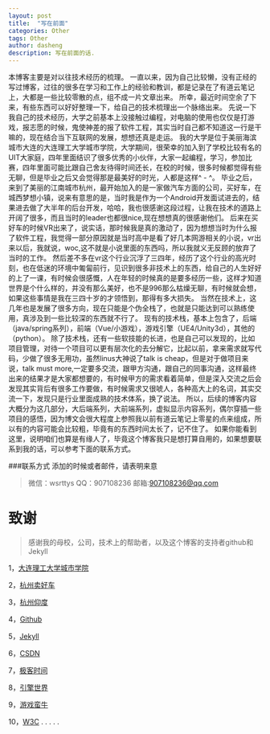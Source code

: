 ```yaml
---
layout: post
title:  "写在前面"
categories: Other
tags: Other
author: dasheng
description: 写在前面的话.
---
```


本博客主要是对以往技术经历的梳理。
一直以来，因为自己比较懒，没有正经的写过博客，过往的很多在学习和工作上的经验和教训，都是记录在了有道云笔记上，大都是一些比较零散的点，组不成一片文章出来。
所幸，最近时间空余了下来，有些东西可以好好整理一下，给自己的技术梳理出一个脉络出来。
先说一下我自己的技术经历，大学之前基本上没接触过编程，对电脑的使用也仅仅是打游戏，报志愿的时候，鬼使神差的报了软件工程，其实当时自己都不知道这一行是干嘛的，现在结合当下互联网的发展，想想还真是走运。
我的大学是位于美丽海滨城市大连的大连理工大学城市学院，大学期间，很荣幸的加入到了学校比较有名的UIT大家庭，四年里面结识了很多优秀的小伙伴，大家一起编程，学习，参加比赛，四年里面可能比跟自己舍友待得时间还长，在校的时候，很多时候都觉得有些无聊，但是毕业之后又会觉得那是最美好的时光，人都是这样^ - ^。
毕业之后，来到了美丽的江南城市杭州，最开始加入的是一家做汽车方面的公司，买好车，在城西梦想小镇，说来有意思的是，当时我是作为一个Android开发面试进去的，结果进去做了大半年的后台开发，哈哈，我也很感谢这段过程，让我在技术的道路上开阔了很多，而且当时的leader也都很nice,现在想想真的很感谢他们。
后来在买好车的时候VR出来了，说实话，那时候我是真的激动了，因为想想当时为什么报了软件工程，我觉得一部分原因就是当时高中是看了好几本网游相关的小说，vr出来以后，我就说，woc,这不就是小说里面的东西吗，所以我就义无反顾的放弃了当时的工作。
然后差不多在vr这个行业沉浮了三四年，经历了这个行业的高光时刻，也在低迷的环境中匍匐前行，见识到很多非技术上的东西，给自己的人生好好的上了一课，有时候会很感慨，人在年轻的时候真的是要多经历一些，这样才知道世界是个什么样的，并没有那么美好，也不是996那么枯燥无聊，有时候就会想，如果这些事情是我在三四十岁的才领悟到，那得有多大损失。
当然在技术上，这几年也是发展了很多方向，现在只能是个伪全栈了，也就是只能达到可以熟练使用，真涉及到一些比较深的东西就不行了。
现有的技术栈，基本上包含了，后端（java/spring系列），前端（Vue/小游戏），游戏引擎（UE4/Unity3d），其他的（python）。
除了技术栈，还有一些软技能的长进，也是自己可以发现的，比如项目管理，对待一个项目可以更有层次化的去分解它，比起以前，拿来需求就写代码，少做了很多无用功，虽然linus大神说了talk is cheap，但是对于做项目来说，talk must more,一定要多交流，跟甲方沟通，跟自己的同事沟通，这样最终出来的结果才是大家都想要的，有时候甲方的需求看着简单，但是深入交流之后会发现其实背后有很多工作要做，有时候需求又很唬人，各种高大上的名词，其实交流一下，发现只是行业里面成熟的技术体系，换了说法。
所以，后续的博客内容大概分为这几部分，大后端系列，大前端系列，虚拟显示内容系列，偶尔穿插一些项目的感悟，因为博文会很大程度上参照我以前有道云笔记上零星的点来组成，所以有的内容可能会比较粗，毕竟有的东西时间太长了，记不住了。
如果你能看到这里，说明咱们也算是有缘人了，毕竟这个博客我只是想打算自用的，如果想要联系到我的话，可以参考下面的联系方式。

###联系方式
添加的时候或者邮件，请表明来意
>微信：wsrttys
>QQ：907108236
>邮箱:907108236@qq.com



致谢
======
>感谢我的母校，公司，技术上的帮助者，以及这个博客的支持者github和Jekyll

1，[大连理工大学城市学院][city-url]

2，[杭州卖好车][mhc-url]

3，[杭州仰度][yd-url]

4，[Github][github-url]

5，[Jekyll][jekyll-url]

6，[CSDN][csdn-url]

7，[极客时间][jike-url]

8，[引擎世界][yq-url]

9，[游戏蛮牛][manniu-url]

10，[W3C][w3c-url]
.
.
.
.
.


[city-url]:http://city.dlut.edu.cn/
[mhc-url]:https://b.maihaoche.com/
[yd-url]:https://www.yangduovr.com/
[jekyll-url]: http://jekyllrb.com/
[bootstrap-url]: http://getbootstrap.com/
[github-url]: https://github.com/
[csdn-url]: https://www.csdn.net/
[yq-url]: https://www.engineworld.cn/
[jike-url]:https://time.geekbang.org/
[manniu-url]:http://www.manew.com/
[w3c-url]:https://www.w3school.com.cn/